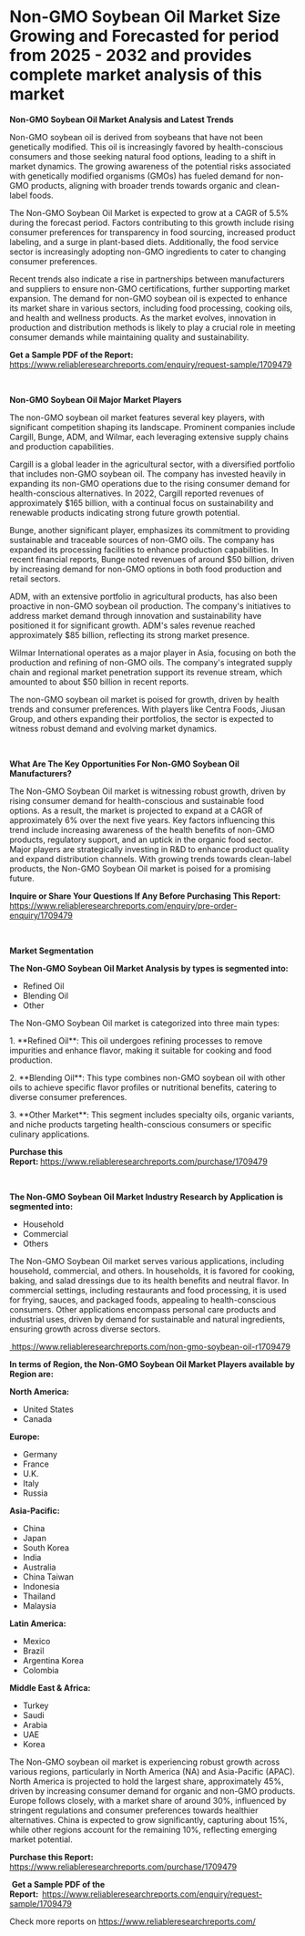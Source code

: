 <p><h1>Non-GMO Soybean Oil Market Size Growing and Forecasted for period from 2025 - 2032 and provides complete market analysis of this market</h1></p><p><strong>Non-GMO Soybean Oil Market Analysis and Latest Trends</strong></p>
<p><p>Non-GMO soybean oil is derived from soybeans that have not been genetically modified. This oil is increasingly favored by health-conscious consumers and those seeking natural food options, leading to a shift in market dynamics. The growing awareness of the potential risks associated with genetically modified organisms (GMOs) has fueled demand for non-GMO products, aligning with broader trends towards organic and clean-label foods.</p><p>The Non-GMO Soybean Oil Market is expected to grow at a CAGR of 5.5% during the forecast period. Factors contributing to this growth include rising consumer preferences for transparency in food sourcing, increased product labeling, and a surge in plant-based diets. Additionally, the food service sector is increasingly adopting non-GMO ingredients to cater to changing consumer preferences.</p><p>Recent trends also indicate a rise in partnerships between manufacturers and suppliers to ensure non-GMO certifications, further supporting market expansion. The demand for non-GMO soybean oil is expected to enhance its market share in various sectors, including food processing, cooking oils, and health and wellness products. As the market evolves, innovation in production and distribution methods is likely to play a crucial role in meeting consumer demands while maintaining quality and sustainability.</p></p>
<p><strong>Get a Sample PDF of the Report:&nbsp;</strong> <a href="https://www.reliableresearchreports.com/enquiry/request-sample/1709479?utm_campaign=3079&utm_medium=2&utm_source=Github&utm_content=ia&utm_term=27032025&utm_id=non-gmo-soybean-oil">https://www.reliableresearchreports.com/enquiry/request-sample/1709479</a></p>
<p>&nbsp;</p>
<p><strong>Non-GMO Soybean Oil Major Market Players</strong></p>
<p><p>The non-GMO soybean oil market features several key players, with significant competition shaping its landscape. Prominent companies include Cargill, Bunge, ADM, and Wilmar, each leveraging extensive supply chains and production capabilities.</p><p>Cargill is a global leader in the agricultural sector, with a diversified portfolio that includes non-GMO soybean oil. The company has invested heavily in expanding its non-GMO operations due to the rising consumer demand for health-conscious alternatives. In 2022, Cargill reported revenues of approximately $165 billion, with a continual focus on sustainability and renewable products indicating strong future growth potential.</p><p>Bunge, another significant player, emphasizes its commitment to providing sustainable and traceable sources of non-GMO oils. The company has expanded its processing facilities to enhance production capabilities. In recent financial reports, Bunge noted revenues of around $50 billion, driven by increasing demand for non-GMO options in both food production and retail sectors.</p><p>ADM, with an extensive portfolio in agricultural products, has also been proactive in non-GMO soybean oil production. The company's initiatives to address market demand through innovation and sustainability have positioned it for significant growth. ADM's sales revenue reached approximately $85 billion, reflecting its strong market presence.</p><p>Wilmar International operates as a major player in Asia, focusing on both the production and refining of non-GMO oils. The company's integrated supply chain and regional market penetration support its revenue stream, which amounted to about $50 billion in recent reports.</p><p>The non-GMO soybean oil market is poised for growth, driven by health trends and consumer preferences. With players like Centra Foods, Jiusan Group, and others expanding their portfolios, the sector is expected to witness robust demand and evolving market dynamics.</p></p>
<p>&nbsp;</p>
<p><strong>What Are The Key Opportunities For Non-GMO Soybean Oil Manufacturers?</strong></p>
<p><p>The Non-GMO Soybean Oil market is witnessing robust growth, driven by rising consumer demand for health-conscious and sustainable food options. As a result, the market is projected to expand at a CAGR of approximately 6% over the next five years. Key factors influencing this trend include increasing awareness of the health benefits of non-GMO products, regulatory support, and an uptick in the organic food sector. Major players are strategically investing in R&D to enhance product quality and expand distribution channels. With growing trends towards clean-label products, the Non-GMO Soybean Oil market is poised for a promising future.</p></p>
<p><strong>Inquire or Share Your Questions If Any Before Purchasing This Report:</strong> <a href="https://www.reliableresearchreports.com/enquiry/pre-order-enquiry/1709479?utm_campaign=3079&utm_medium=2&utm_source=Github&utm_content=ia&utm_term=27032025&utm_id=non-gmo-soybean-oil">https://www.reliableresearchreports.com/enquiry/pre-order-enquiry/1709479</a></p>
<p>&nbsp;</p>
<p><strong>Market Segmentation</strong></p>
<p><strong>The Non-GMO Soybean Oil Market Analysis by types is segmented into:</strong></p>
<p><ul><li>Refined Oil</li><li>Blending Oil</li><li>Other</li></ul></p>
<p><p>The Non-GMO Soybean Oil market is categorized into three main types: </p><p>1. **Refined Oil**: This oil undergoes refining processes to remove impurities and enhance flavor, making it suitable for cooking and food production. </p><p>2. **Blending Oil**: This type combines non-GMO soybean oil with other oils to achieve specific flavor profiles or nutritional benefits, catering to diverse consumer preferences. </p><p>3. **Other Market**: This segment includes specialty oils, organic variants, and niche products targeting health-conscious consumers or specific culinary applications.</p></p>
<p><strong>Purchase this Report:&nbsp;</strong><a href="https://www.reliableresearchreports.com/purchase/1709479?utm_campaign=3079&utm_medium=2&utm_source=Github&utm_content=ia&utm_term=27032025&utm_id=non-gmo-soybean-oil">https://www.reliableresearchreports.com/purchase/1709479</a></p>
<p>&nbsp;</p>
<p><strong>The Non-GMO Soybean Oil Market Industry Research by Application is segmented into:</strong></p>
<p><ul><li>Household</li><li>Commercial</li><li>Others</li></ul></p>
<p><p>The Non-GMO Soybean Oil market serves various applications, including household, commercial, and others. In households, it is favored for cooking, baking, and salad dressings due to its health benefits and neutral flavor. In commercial settings, including restaurants and food processing, it is used for frying, sauces, and packaged foods, appealing to health-conscious consumers. Other applications encompass personal care products and industrial uses, driven by demand for sustainable and natural ingredients, ensuring growth across diverse sectors.</p></p>
<p><a href="https://www.reliableresearchreports.com/non-gmo-soybean-oil-r1709479?utm_campaign=3079&utm_medium=2&utm_source=Github&utm_content=ia&utm_term=27032025&utm_id=non-gmo-soybean-oil">&nbsp;https://www.reliableresearchreports.com/non-gmo-soybean-oil-r1709479</a></p>
<p><strong>In terms of Region, the Non-GMO Soybean Oil Market Players available by Region are:</strong></p>
<p>
    <p> <strong> North America: </strong>
        <ul>
            <li>United States</li>
            <li>Canada</li>
        </ul>
        </p> 
    <p> <strong> Europe: </strong>
        <ul>
            <li>Germany</li>
            <li>France</li>
            <li>U.K.</li>
            <li>Italy</li>
            <li>Russia</li>
        </ul>
        </p> 
    <p> <strong> Asia-Pacific: </strong>
        <ul>
            <li>China</li>
            <li>Japan</li>
            <li>South Korea</li>
            <li>India</li>
            <li>Australia</li>
            <li>China Taiwan</li>
            <li>Indonesia</li>
            <li>Thailand</li>
            <li>Malaysia</li>
        </ul>
        </p> 
    <p> <strong> Latin America: </strong>
        <ul>
            <li>Mexico</li>
            <li>Brazil</li>
            <li>Argentina Korea</li>
            <li>Colombia</li>
        </ul>
        </p> 
    <p> <strong> Middle East & Africa: </strong>
        <ul>
            <li>Turkey</li>
            <li>Saudi</li>
            <li>Arabia</li>
            <li>UAE</li>
            <li>Korea</li>
        </ul>
    </p>
    </p>
<p><p>The Non-GMO soybean oil market is experiencing robust growth across various regions, particularly in North America (NA) and Asia-Pacific (APAC). North America is projected to hold the largest share, approximately 45%, driven by increasing consumer demand for organic and non-GMO products. Europe follows closely, with a market share of around 30%, influenced by stringent regulations and consumer preferences towards healthier alternatives. China is expected to grow significantly, capturing about 15%, while other regions account for the remaining 10%, reflecting emerging market potential.</p></p>
<p><strong>Purchase this Report: </strong><a href="https://www.reliableresearchreports.com/purchase/1709479?utm_campaign=3079&utm_medium=2&utm_source=Github&utm_content=ia&utm_term=27032025&utm_id=non-gmo-soybean-oil">https://www.reliableresearchreports.com/purchase/1709479</a></p>
<p>&nbsp;<strong>Get a Sample PDF of the Report:&nbsp;&nbsp;</strong><a href="https://www.reliableresearchreports.com/enquiry/request-sample/1709479?utm_campaign=3079&utm_medium=2&utm_source=Github&utm_content=ia&utm_term=27032025&utm_id=non-gmo-soybean-oil">https://www.reliableresearchreports.com/enquiry/request-sample/1709479</a></p>
<p><strong></strong></p>
<p>Check more reports on <a href="https://www.reliableresearchreports.com/?utm_campaign=3079&utm_medium=2&utm_source=Github&utm_content=ia&utm_term=27032025&utm_id=non-gmo-soybean-oil">https://www.reliableresearchreports.com/</a></p>